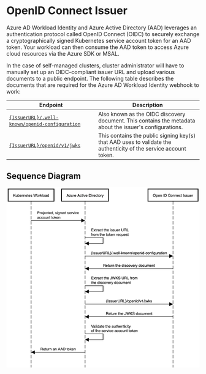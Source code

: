# OpenID Connect Issuer

Azure AD Workload Identity and Azure Active Directory (AAD) leverages an authentication protocol called OpenID Connect (OIDC) to securely exchange a cryptographically signed Kubernetes service account token for an AAD token. Your workload can then consume the AAD token to access Azure cloud resources via the Azure SDK or MSAL.

In the case of self-managed clusters, cluster administrator will have to manually set up an OIDC-compliant issuer URL and upload various documents to a public endpoint. The following table describes the documents that are required for the Azure AD Workload Identity webhook to work:

| Endpoint                                            | Description                                                                                                      |
| --------------------------------------------------- | ---------------------------------------------------------------------------------------------------------------- |
| [`{IssuerURL}/.well-known/openid-configuration`][1] | Also known as the OIDC discovery document. This contains the metadata about the issuer's configurations.         |
| [`{IssuerURL}/openid/v1/jwks`][2]                   | This contains the public signing key(s) that AAD uses to validate the authenticity of the service account token. |

## Sequence Diagram

![Sequence Diagram][3]

[1]: ./oidc-issuer/discovery-document.md

[2]: ./oidc-issuer/json-web-key-sets-jwks.md

[3]: ../../images/oidc-issuer-sequence-diagram.png
